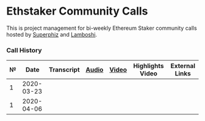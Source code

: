 # Ethstaker Community Calls
This is project management for bi-weekly Ethereum Staker community calls hosted by [Superphiz](https://reddit.com/u/superphiz) and [Lamboshi](https://twitter.com/L_Nakaghini).


### Call History

 №  | Date                             | Transcript         |[Audio](https://soundcloud.com/-----)| [Video](https://www.youtube.com)            |Highlights Video         |External Links  |
--- | -------------------------------- | --------------| -------------- | -------------------- | -------------------- | -----------------|
1|2020-03-23|||||
1|2020-04-06|||||
